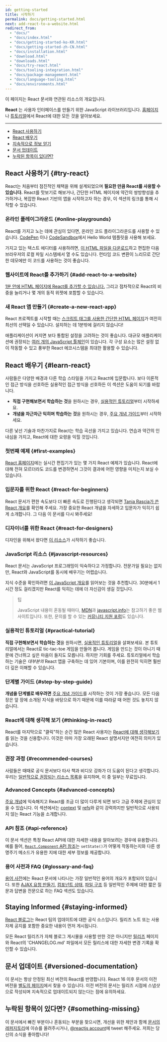 ```yaml
---
id: getting-started
title: 시작하기
permalink: docs/getting-started.html
next: add-react-to-a-website.html
redirect_from:
  - "docs/"
  - "docs/index.html"
  - "docs/getting-started-ko-KR.html"
  - "docs/getting-started-zh-CN.html"
  - "docs/installation.html"
  - "download.html"
  - "downloads.html"
  - "docs/try-react.html"
  - "docs/tooling-integration.html"
  - "docs/package-management.html"
  - "docs/language-tooling.html"
  - "docs/environments.html"
---
```


이 페이지는 React 문서와 연관된 리소스의 개요입니다.

**React** 는 사용자 인터페이스를 만들기 위한 JavaScript 라이브러리입니다. [홈페이지](/)나  [튜토리얼](/tutorial/tutorial.html)에서 React에 대한 모든 것을 알아보세요.

---

- [React 사용하기](#try-react)
- [React 배우기](#learn-react)
- [지속적으로 정보 얻기](#staying-informed)
- [문서 업데이트](#versioned-documentation)
- [누락된 항목이 있다면?](#something-missing)

## React 사용하기 {#try-react}

React는 처음부터 점진적인 채택을 위해 설계되었으며 **필요한 만큼 React를 사용할 수 있습니다.** React를 맛보기로 해보거나, 간단한 HTML 페이지에 약간의 쌍방향성을 추가하거나, 복잡한 React 기반의 앱을 시작하고자 하는 경우, 이 섹션의 링크를 통해 시작할 수 있습니다.

### 온라인 플레이그라운드 {#online-playgrounds}
React를 가지고 노는 데에 관심이 있다면, 온라인 코드 플라이그라운드를 사용할 수 있습니다. [CodePen](codepen://hello-world) 이나 [CodeSandbox](https://codesandbox.io/s/new)에서 Hello World 템플릿을 사용해 보세요.

가지고 있는 텍스트 에디터를 사용하려면, [이 HTML 파일을 다운로드](https://raw.githubusercontent.com/reactjs/reactjs.org/master/static/html/single-file-example.html)하고 편집한 다음 브라우저의 로컬 파일 시스템에서 열 수도 있습니다. 런타임 코드 변환이 느리므로 간단한 데모에만 이 코드를 사용하는 것이 좋습니다.

### 웹사이트에 React를 추가하기 {#add-react-to-a-website}
[1분 안에 HTML 페이지에 React를 추가할 수 있습니다.](/docs/add-react-to-a-website.html) 그리고 점차적으로 React의 비중을 늘리거나 몇 개의 동적 위젯에 포함할 수 있습니다.

### 새 React 앱 만들기 {#create-a-new-react-app}
React 프로젝트를 시작할 때는 [스크립트 태그를 사용한 간단한 HTML 페이지](/docs/create-a-new-react-app.html)가 여전히 최선의 선택일 수 있습니다. 설치하는 데 1분밖에 걸리지 않습니다!

애플리케이션이 커지면 보다 통합된 설정을 고려하는 것이 좋습니다. 대규모 애플리케이션에 권장되는 [여러 개의 JavaScript 툴체인](/docs/create-a-new-react-app.html)이 있습니다. 각 구성 요소는 많은 설정 없이 작동할 수 있고 풍부한 React 에코시스템을 최대한 활용할 수 있습니다.

## React 배우기 {#learn-react}

사람들은 다양한 배경과 다른 학습 스타일을 가지고 React에 입문합니다. 보다 이론적인 접근 방식을 선호하든 실용적인 접근 방식을 선호하든 이 섹션은 도움이 되기를 바랍니다.

* **직접 구현해보면서 학습하는 것**을 원하시는 경우, [실용적인 튜토리얼](/tutorial/tutorial.html)부터 시작하세요.
* **개념을 차근차근 익히며 학습하는 것**을 원하시는 경우, [주요 개념 가이드](/docs/hello-world.html)부터 시작하세요.

다른 낯선 기술과 마찬가지로 React는 학습 곡선을 가지고 있습니다. 연습과 약간의 인내심을 가지고, React에 대한 요령을 익힐 것입니다.

### 첫번째 예제 {#first-examples}

[React 홈페이지](/)에는 실시간 편집기가 있는 몇 가지 React 예제가 있습니다. React에 대해 전혀 모르더라도 코드를 변경하면서 그것이 결과에 어떤 영향을 미치는지 보실  수 있습니다.

### 입문자를 위한 React {#react-for-beginners}

React 문서가 편한 속도보다 더 빠른 속도로 진행된다고 생각되면 [Tania Rascia가 쓴 React 개요](https://www.taniarascia.com/getting-started-with-react/)를 확인해 주세요. 가장 중요한 React 개념을 자세하고 입문자가 익히기 쉽게 소개합니다. 그 다음 이 문서를 다시 봐주세요!

### 디자이너를 위한 React {#react-for-designers}

디자인을 위해서 왔다면 [이 리소스](http://reactfordesigners.com/)가 시작하기 좋습니다.

### JavaScript 리소스 {#javascript-resources}

React 문서는 JavaScript 프로그래밍이 익숙하다고 가정합니다. 전문가일 필요는 없지만, React와 JavaScript를 동시에 배우기는 어렵습니다.

지식 수준을 확인하려면 [이 JavaScript 개요](https://developer.mozilla.org/en-US/docs/Web/JavaScript/A_re-introduction_to_JavaScript)를 읽어보는 것을 추천합니다. 30분에서 1시간 정도 걸리겠지만 React를 익히는 데에 더 자신감이 생길 것입니다.

> 팁
>
>JavaScript 내용이 혼동될 때마다, [MDN](https://developer.mozilla.org/en-US/docs/Web/JavaScript)과 [javascript.info](http://javascript.info/)는 참고하기 좋은 웹사이트입니다. 또한, 문의를 할 수 있는 [커뮤니티 지원 포럼](/community/support.html)도 있습니다. 


### 실용적인 튜토리얼 {#practical-tutorial}

**직접 구현해보면서 학습하는 것**을 원하시면, [실용적인 튜토리얼](/tutorial/tutorial.html)을 살펴보세요. 본 튜토리얼에서는 React로 tic-tac-toe 게임을 만들어 봅니다. 게임을 만드는 것이 아니기 때문에 건너뛰고 싶은 마음이 들지도 모릅니다. 하지만 기회를 주세요. 튜토리얼에서 학습하는 기술은 *대부분의* React 앱을 구축하는 데 있어 기본이며, 이를 완전히 익히면 훨씬 더 깊은 이해할 수 있습니다.


### 단계별 가이드 {#step-by-step-guide}

**개념을 단계별로 배우려면** [주요 개념 가이드](/docs/hello-world.html)를 시작하는 것이 가장 좋습니다. 모든 다음 장은 앞 장에 소개된 지식을 바탕으로 하기 때문에 이를 따라갈 때 어떤 것도 놓치지 않습니다.

### React에 대해 생각해 보기 {#thinking-in-react}

React를 마지막으로 "클릭"하는 순간 많은 React 사용자는 [React에 대해 생각해보기](/docs/thinking-in-react.html)를 읽는 것을 신용합니다. 이것은 아마 가장 오래된 React 설명서지만 여전히 의미가 있습니다.

### 권장 과정 {#recommended-courses}

사람들은 때때로 공식 문서보다 타사 책과 비디오 강좌가 더 도움이 된다고 생각합니다. 우리는 [일반적으로 권장되는 리소스 목록](/커뮤니티/코트.html)을 유지하며, 이 중 일부는 무료입니다.

### Advanced Concepts {#advanced-concepts}

[주요 개념](#main-concepts)에 익숙해지고 React를 조금 더 많이 다루게 되면 보다 고급 주제에 관심이 있을 수 있습니다. 이 섹션에서는 [context](/docs/context.html) 및 [refs](/docs/refs-and-dom.html)와 같이 강력하지만 일반적으로 사용되지 않는 React 기능을 소개합니다.

### API 참조 {#api-reference}

이 문서 섹션은 특정 React API에 대한 자세한 내용을 알아보려는 경우에 유용합니다. 예를 들어, [`React.Component` API 참조](/docs/react-component.html)는 `setState()`가 어떻게 작동하는지와 다른 생명주기 메소드가 유용한 지에 대한 세부 정보를 제공합니다.

### 용어 사전과 FAQ {#glossary-and-faq}

[용어 사전](/docs/glossary.html)에는 React 문서에 나타나는 가장 일반적인 용어의 개요가 포함되어 있습니다. 또한 [AJAX 요청 만들기](/docs/faq-ajax.html), [컴포넌트 상태](/docs/faq-state.html), [파일 구조](/docs/faq-structure.html) 등 일반적인 주제에 대한 짧은 질문과 답변을 전문으로 하는 FAQ 섹션도 있습니다.

## Staying Informed {#staying-informed}
[React 블로그](/blog/)는 React 팀의 업데이트에 대한 공식 소스입니다. 릴리즈 노트 또는 사용 자제 공지를 포함한 중요한 내용이 먼저 게시됩니다.

모든 React 릴리즈가 자체 블로그 게시물을 사용할 만한 것은 아니지만 [릴리즈](https://github.com/facebook/react) 페이지와 React의 'CHANGELOG.md' 파일에서 모든 릴리스에 대한 자세한 변경 기록을 확인할 수 있습니다.


## 문서 업데이트 {#versioned-documentation}
이 문서는 항상 안정된 최신 버전의 React를 반영합니다. React 16 이후 문서의 이전 버전을 [별도의 페이지](/versions)에서 찾을 수 있습니다. 이전 버전의 문서는 릴리즈 시점에 스냅샷으로 작성되며 지속적으로 업데이트되지 않는다는 점에 유의하세요.

## 누락된 항목이 있다면? {#something-missing}
이 문서에서 빠진 부분이나 혼동되는 부분을 찾으시면, 개선을 위한 제안과 함께 [ 문서의 레퍼지토리](https://github.com/reactjs/reactjs.org/issues/new)에 이슈를 올려주시거나, [@reactjs account](https://twitter.com/reactjs)에 tweet 해주세요. 저희는 당신의 소식을 좋아합니다!

